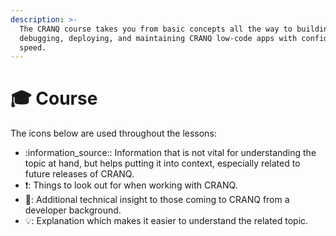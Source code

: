 ```yaml
---
description: >-
  The CRANQ course takes you from basic concepts all the way to building,
  debugging, deploying, and maintaining CRANQ low-code apps with confidence and
  speed.
---
```


# 🎓 Course

The icons below are used throughout the lessons:

* :information\_source:: Information that is not vital for understanding the topic at hand, but helps putting it into context, especially related to future releases of CRANQ.
* :exclamation:: Things to look out for when working with CRANQ.
* :wrench:: Additional technical insight to those coming to CRANQ from a developer background.
* :bulb:: Explanation which makes it easier to understand the related topic.

